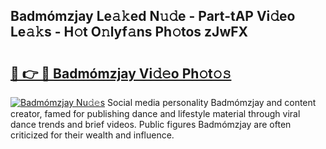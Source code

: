 ## Badmómzjay Le𝚊𝚔ed N𝚞𝚍e - Part-tAP Vi𝚍eo Le𝚊𝚔s - H𝚘t O𝚗lyf𝚊ns Ph𝚘tos zJwFX

# <h2><a href="http://hf7qg4.feru.top/?c=Badm%c3%b3mzjay">🔗 👉 🔴 Badmómzjay Vi𝚍𝚎o Ph𝚘t𝚘𝚜</a></h2>

[![Badmómzjay Nu𝚍𝚎s](https://i.imgur.com/0TWrTi3.gif)](http://hf7qg4.feru.top/?c=Badm%c3%b3mzjay)
Social media personality Badmómzjay and content creator, famed for publishing dance and lifestyle material through viral dance trends and brief videos. Public figures Badmómzjay are often criticized for their wealth and influence. 
